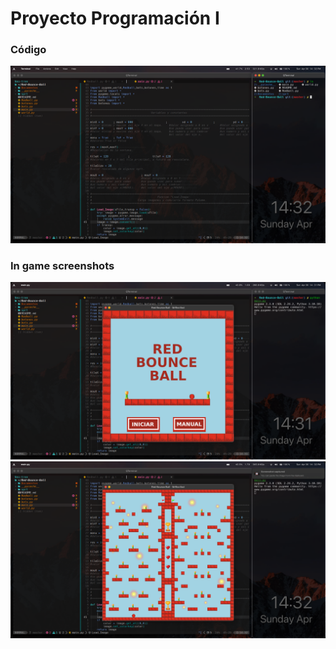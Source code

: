 # Proyecto Programación I

### Código

![Preview_0](https://raw.githubusercontent.com/MrRevillod/Red-Bounce-Ball/master/Documentos/Preview_0.png)

### In game screenshots

![Preview_1](https://raw.githubusercontent.com/MrRevillod/Red-Bounce-Ball/master/Documentos/Preview_1.png)
![Preview_2](https://raw.githubusercontent.com/MrRevillod/Red-Bounce-Ball/master/Documentos/Preview_2.png)

